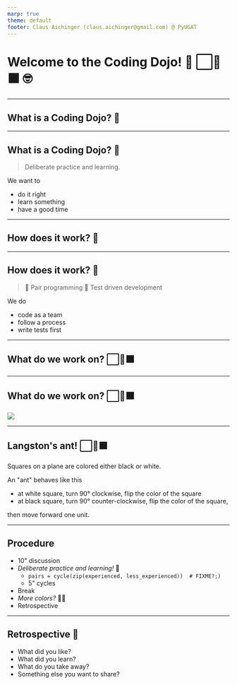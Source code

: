 ```yaml
---
marp: true
theme: default
footer: Claus Aichinger (claus.aichinger@gmail.com) @ PyUGAT
---
```

<!-- npx @marp-team/marp-cli@3.3 --allow-local-files slides.md -o slides.html -->

# Welcome to the Coding Dojo! 🤔 ⬜🐜⬛ 🤓

---

## What is a Coding Dojo? 🎈

---

## What is a Coding Dojo? 🎈

> Deliberate practice and learning.

We want to
- do it right
- learn something
- have a good time

---

## How does it work? 🤹

---

## How does it work? 🤹

> 🤝 Pair programming
> 🧪 Test driven development

We do
- code as a team
- follow a process
- write tests first

---

## What do we work on? ⬜🐜⬛

---

## What do we work on? ⬜🐜⬛

![](https://upload.wikimedia.org/wikipedia/commons/0/09/LangtonsAntAnimated.gif)

---

## Langston's ant! ⬜🐜⬛

Squares on a plane are colored either black or white.

An "ant" behaves like this

- at white square, turn 90° clockwise, flip the color of the square
- at black square, turn 90° counter-clockwise, flip the color of the square,

then move forward one unit.

---

## Procedure

- 10" discussion
- *Deliberate practice and learning!* 🥳
  - `pairs = cycle(zip(experienced, less_experienced))  # FIXME?;)`
  - 5" cycles
- Break
- *More colors?* 🧑‍🎨
- Retrospective

---

## Retrospective 💬

- What did you like?
- What did you learn?
- What do you take away?
- Something else you want to share?
